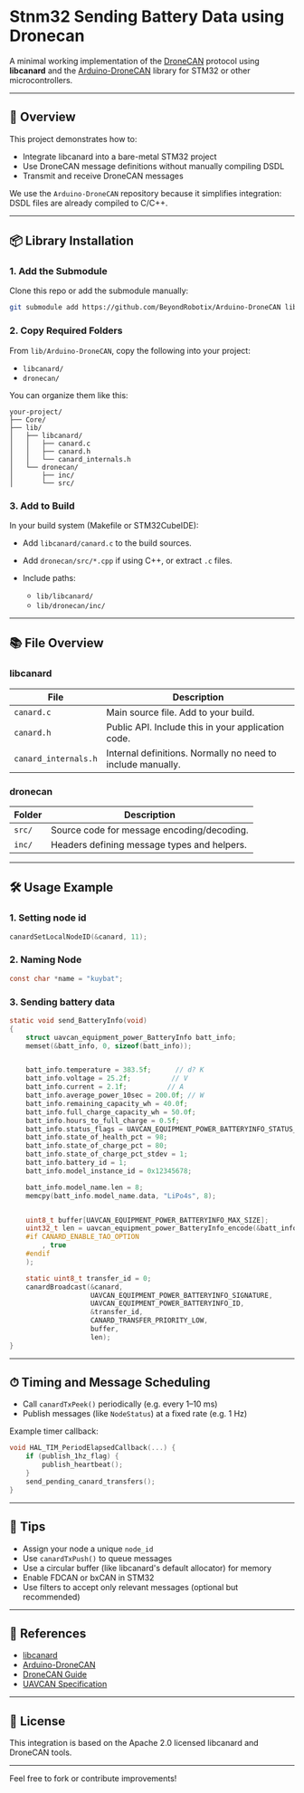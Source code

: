 # Stnm32 Sending Battery Data using Dronecan

A minimal working implementation of the [DroneCAN](https://dronecan.github.io/) protocol using **libcanard** and the [Arduino-DroneCAN](https://github.com/BeyondRobotix/Arduino-DroneCAN) library for STM32 or other microcontrollers.

---

## 🚀 Overview

This project demonstrates how to:

* Integrate libcanard into a bare-metal STM32 project
* Use DroneCAN message definitions without manually compiling DSDL
* Transmit and receive DroneCAN messages

We use the `Arduino-DroneCAN` repository because it simplifies integration: DSDL files are already compiled to C/C++.

---

## 📦 Library Installation

### 1. Add the Submodule

Clone this repo or add the submodule manually:

```bash
git submodule add https://github.com/BeyondRobotix/Arduino-DroneCAN lib/Arduino-DroneCAN
```

### 2. Copy Required Folders

From `lib/Arduino-DroneCAN`, copy the following into your project:

* `libcanard/`
* `dronecan/`

You can organize them like this:

```
your-project/
├── Core/
├── lib/
│   ├── libcanard/
│   │   ├── canard.c
│   │   ├── canard.h
│   │   └── canard_internals.h
│   └── dronecan/
│       ├── inc/
│       └── src/
```

### 3. Add to Build

In your build system (Makefile or STM32CubeIDE):

* Add `libcanard/canard.c` to the build sources.
* Add `dronecan/src/*.cpp` if using C++, or extract `.c` files.
* Include paths:

  * `lib/libcanard/`
  * `lib/dronecan/inc/`

---

## 📚 File Overview

### libcanard

| File                 | Description                                                 |
| -------------------- | ----------------------------------------------------------- |
| `canard.c`           | Main source file. Add to your build.                        |
| `canard.h`           | Public API. Include this in your application code.          |
| `canard_internals.h` | Internal definitions. Normally no need to include manually. |

### dronecan

| Folder | Description                                 |
| ------ | ------------------------------------------- |
| `src/` | Source code for message encoding/decoding.  |
| `inc/` | Headers defining message types and helpers. |

---

## 🛠️ Usage Example

### 1. Setting node id

```c
canardSetLocalNodeID(&canard, 11);
```

### 2. Naming Node

```c
const char *name = "kuybat";
```


### 3. Sending battery data

```c
static void send_BatteryInfo(void)
{
    struct uavcan_equipment_power_BatteryInfo batt_info;
    memset(&batt_info, 0, sizeof(batt_info));


    batt_info.temperature = 383.5f;      // d? K
    batt_info.voltage = 25.2f;          // V
    batt_info.current = 2.1f;          // A
    batt_info.average_power_10sec = 200.0f; // W
    batt_info.remaining_capacity_wh = 40.0f;
    batt_info.full_charge_capacity_wh = 50.0f;
    batt_info.hours_to_full_charge = 0.5f;
    batt_info.status_flags = UAVCAN_EQUIPMENT_POWER_BATTERYINFO_STATUS_FLAG_IN_USE;
    batt_info.state_of_health_pct = 98;
    batt_info.state_of_charge_pct = 80;
    batt_info.state_of_charge_pct_stdev = 1;
    batt_info.battery_id = 1;
    batt_info.model_instance_id = 0x12345678;

    batt_info.model_name.len = 8;
    memcpy(batt_info.model_name.data, "LiPo4s", 8);


    uint8_t buffer[UAVCAN_EQUIPMENT_POWER_BATTERYINFO_MAX_SIZE];
    uint32_t len = uavcan_equipment_power_BatteryInfo_encode(&batt_info, buffer
    #if CANARD_ENABLE_TAO_OPTION
        , true
    #endif
    );

    static uint8_t transfer_id = 0;
    canardBroadcast(&canard,
                    UAVCAN_EQUIPMENT_POWER_BATTERYINFO_SIGNATURE,
                    UAVCAN_EQUIPMENT_POWER_BATTERYINFO_ID,
                    &transfer_id,
                    CANARD_TRANSFER_PRIORITY_LOW,
                    buffer,
                    len);
}
```

---

## ⏱ Timing and Message Scheduling

* Call `canardTxPeek()` periodically (e.g. every 1–10 ms)
* Publish messages (like `NodeStatus`) at a fixed rate (e.g. 1 Hz)

Example timer callback:

```c
void HAL_TIM_PeriodElapsedCallback(...) {
    if (publish_1hz_flag) {
        publish_heartbeat();
    }
    send_pending_canard_transfers();
}
```

---

## 🧠 Tips

* Assign your node a unique `node_id`
* Use `canardTxPush()` to queue messages
* Use a circular buffer (like libcanard's default allocator) for memory
* Enable FDCAN or bxCAN in STM32
* Use filters to accept only relevant messages (optional but recommended)

---

## 📄 References

* [libcanard](https://github.com/UAVCAN/libcanard)
* [Arduino-DroneCAN](https://github.com/BeyondRobotix/Arduino-DroneCAN)
* [DroneCAN Guide](https://dronecan.github.io/)
* [UAVCAN Specification](https://uavcan.org/specification/)

---

## 🧰 License

This integration is based on the Apache 2.0 licensed libcanard and DroneCAN tools.

---

Feel free to fork or contribute improvements!
